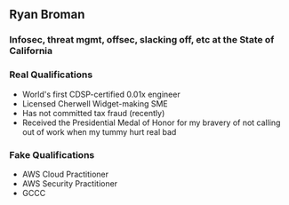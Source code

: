 ## Ryan Broman  
### Infosec, threat mgmt, offsec, slacking off, etc at the State of California
### Real Qualifications  
- World's first CDSP-certified 0.01x engineer  
- Licensed Cherwell Widget-making SME  
- Has not committed tax fraud (recently)
- Received the Presidential Medal of Honor for my bravery of not calling out of work when my tummy hurt real bad

### Fake Qualifications
- AWS Cloud Practitioner
- AWS Security Practitioner
- GCCC
